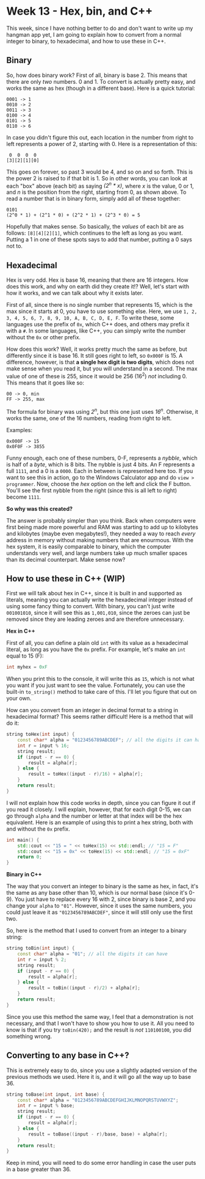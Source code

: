 # Week 13 - Hex, bin, and C++

This week, since I have nothing better to do and don't want to write up my hangman app yet, I am going to explain how to convert from a normal integer to binary, to hexadecimal, and how to use these in C++.

## Binary

So, how does binary work? First of all, binary is base 2. This means that there are only *two* numbers. 0 and 1. To convert is actually pretty easy, and works the same as hex (though in a different base). Here is a quick tutorial:

```
0001 -> 1
0010 -> 2
0011 -> 3
0100 -> 4
0101 -> 5
0110 -> 6
```

In case you didn't figure this out, each location in the number from right to left represents a power of 2, starting with 0. Here is a representation of this:

```
 0  0  0  0
[3][2][1][0]
```

This goes on forever, so past 3 would be 4, and so on and so forth. This is the power 2 is raised to if that bit is 1. So in other words, you can look at each "box" above (each bit) as saying *(2<sup>n</sup> * x)*, where *x* is the value, 0 or 1, and *n* is the position from the right, starting from 0, as shown above. To read a number that is in binary form, simply add all of these together:

```
0101
(2^0 * 1) + (2^1 * 0) + (2^2 * 1) + (2^3 * 0) = 5
```

Hopefully that makes sense. So basically, the *values* of each bit are as follows: `[8][4][2][1]`, which continues to the left as long as you want. Putting a 1 in one of these spots says to add that number, putting a 0 says not to.

## Hexadecimal

Hex is very odd. Hex is base 16, meaning that there are 16 integers. How does this work, and why on earth did they create it!? Well, let's start with how it works, and we can talk about why it exists later.

First of all, since there is no single number that represents 15, which is the max since it starts at 0, you have to use something else. Here, we use `1, 2, 3, 4, 5, 6, 7, 8, 9, 10, A, B, C, D, E, F`. To write these, some languages use the prefix of `0x`, which C++ does, and others may prefix it with a `#`. In some languages, like C++, you can simply write the number without the `0x` or other prefix.

How does this work? Well, it works pretty much the same as before, but differently since it is base 16. It still goes right to left, so `0x000F` is 15. A difference, however, is that **a single hex digit is two digits**, which does not make sense when you read it, but you will understand in a second. The max value of one of these is 255, since it would be 256 (16<sup>2</sup>) *not* including 0. This means that it goes like so:

```
00 -> 0, min
FF -> 255, max
```

The formula for binary was using *2<sup>n</sup>*, but this one just uses *16<sup>n</sup>*. Otherwise, it works the same, one of the 16 numbers, reading from right to left.

Examples:

```
0x000F -> 15
0x0F0F -> 3855
```

Funny enough, each one of these numbers, 0-F, represents a *nybble*, which is half of a *byte*, which is 8 bits. The nybble is just 4 bits. An F represents a full `1111`, and a 0 is a `0000`. Each in between is represented here too. If you want to see this in action, go to the Windows Calculator app and do `view > programmer`. Now, choose the *hex* option on the left and click the F button. You'll see the first nybble from the right (since this is all left to right) become `1111`.

**So why was this created?**

The answer is probably simpler than you think. Back when computers were first being made more powerful and RAM was starting to add up to kilobytes and kilobytes (maybe even megabytes!), they needed a way to reach *every* address in memory without making numbers that are enourmous. With the hex system, it is easily comparable to binary, which the computer understands very well, and large numbers take up much smaller spaces than its decimal counterpart. Make sense now?

## How to use these in C++ (WIP)

First we will talk about hex in C++, since it is built in and supported as literals, meaning you can actually write the hexadecimal integer instead of using some fancy thing to convert. With binary, you can't just write `001001010`, since it will see this as `1,001,010`, since the zeroes can just be removed since they are leading zeroes and are therefore unnecessary.

**Hex in C++**

First of all, you can define a plain old `int` with its value as a hexadecimal literal, as long as you have the `0x` prefix. For example, let's make an `int` equal to 15 (F):

```c++
int myhex = 0xF
```

When you print this to the console, it will write this as `15`, which is not what you want if you just want to see the value. Fortunately, you can use the built-in `to_string()` method to take care of this. I'll let you figure that out on your own.

How can you convert from an integer in decimal format to a string in hexadecimal format? This seems rather difficult! Here is a method that will do it:

```c++
string toHex(int input) {
	const char* alpha = "0123456789ABCDEF"; // all the digits it can have
	int r = input % 16;
	string result;
	if (input - r == 0) {
		result = alpha[r];
	} else {
		result = toHex((input - r)/16) + alpha[r];
	}
	return result;
}
```

I will not explain how this code works in depth, since you can figure it out if you read it closely. I will explain, however, that for each digit 0-15, we can go through `alpha` and the number or letter at that index will be the hex equivalent. Here is an example of using this to print a hex string, both with and without the `0x` prefix.

```c++
int main() {
	std::cout << "15 = " << toHex(15) << std::endl; // "15 = F"
	std::cout << "15 = 0x" << toHex(15) << std::endl; // "15 = 0xF"
	return 0;
}
```

**Binary in C++**

The way that you convert an integer to binary is the same as hex, in fact, it's the same as any base other than 10, which is our normal base (since it's 0-9). You just have to replace every 16 with 2, since binary is base 2, and you change your `alpha` to `"01"`. However, since it uses the same numbers, you could just leave it as `"0123456789ABCDEF"`, since it will still only use the first two.

So, here is the method that I used to convert from an integer to a binary string:

```c++
string toBin(int input) {
	const char* alpha = "01"; // all the digits it can have
	int r = input % 2;
	string result;
	if (input - r == 0) {
		result = alpha[r];
	} else {
		result = toBin((input - r)/2) + alpha[r];
	}
	return result;
}
```

Since you use this method the same way, I feel that a demonstration is not necessary, and that I won't have to show you how to use it. All you need to know is that if you try `toBin(420);` and the result is *not* `110100100`, you did something wrong.

## Converting to any base in C++?

This is extremely easy to do, since you use a slightly adapted version of the previous methods we used. Here it is, and it will go all the way up to base 36.

```c++
string toBase(int input, int base) {
	const char* alpha = "0123456789ABCDEFGHIJKLMNOPQRSTUVWXYZ";
	int r = input % base;
	string result;
	if (input - r == 0) {
		result = alpha[r];
	} else {
		result = toBase((input - r)/base, base) + alpha[r];
	}
	return result;
}
```

Keep in mind, you will need to do some error handling in case the user puts in a base greater than 36.
